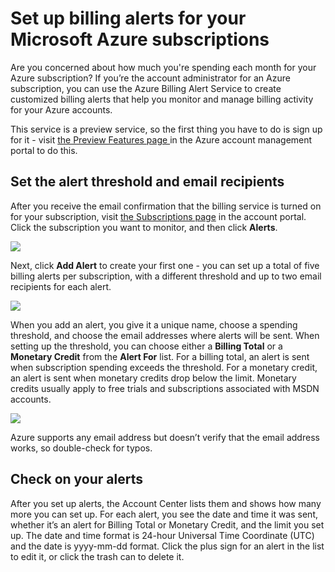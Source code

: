 <properties 
	pageTitle="Set up billing alerts for your Microsoft Azure subscriptions" 
	description="Describes how you can set up alerts on your Azure bill so you can avoid billing surprises." 
	services="" 
	documentationCenter="" 
	authors="mbaldwin" 
	manager="mbaldwin" 
	editor=""/>

<tags 
	ms.service="multiple" 
	ms.workload="multiple" 
	ms.tgt_pltfrm="" 
	ms.devlang="" 
	ms.topic="article" 
	ms.date="05/18/2015" 
	ms.author="cabailey"/>

# Set up billing alerts for your Microsoft Azure subscriptions

Are you concerned about how much you're spending each month for your Azure subscription? If you’re the account administrator for an Azure subscription, you can use the Azure Billing Alert Service to create customized billing alerts that help you monitor and manage billing activity for your Azure accounts.

This service is a preview service, so the first thing you have to do is sign up for it - visit <a href="https://account.windowsazure.com/PreviewFeatures">the Preview Features page </a> in the Azure account management portal to do this.

## Set the alert threshold and email recipients

After you receive the email confirmation that the billing service is turned on for your subscription, visit <a href="https://account.windowsazure.com/Subscriptions">the Subscriptions page</a> in the account portal. Click the subscription you want to monitor, and then click **Alerts**.

![][Image1]

Next, click **Add Alert** to create your first one - you can set up a total of five billing alerts per subscription, with a different threshold and up to two email recipients for each alert.

![][Image2]

When you add an alert, you give it a unique name, choose a spending threshold, and choose the email addresses where alerts will be sent. When setting up the threshold, you can choose either a **Billing Total** or a **Monetary Credit** from the **Alert For** list. For a billing total, an alert is sent when subscription spending exceeds the threshold. For a monetary credit, an alert is sent when monetary credits drop below the limit. Monetary credits usually apply to free trials and subscriptions associated with MSDN accounts.

![][Image3]

Azure supports any email address but doesn’t verify that the email address works, so double-check for typos.

## Check on your alerts

After you set up alerts, the Account Center lists them and shows how many more you can set up. For each alert, you see the date and time it was sent, whether it’s an alert for Billing Total or Monetary Credit, and the limit you set up. The date and time format is 24-hour Universal Time Coordinate (UTC) and the date is yyyy-mm-dd format. Click the plus sign for an alert in the list to edit it, or click the trash can to delete it.

[Image1]: ./media/azure-billing-set-up-alerts/billingalert1.png
[Image2]: ./media/azure-billing-set-up-alerts/billingalert2.png
[Image3]: ./media/azure-billing-set-up-alerts/billingalerts3.png
